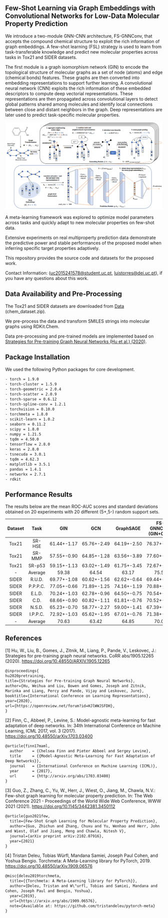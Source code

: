 ## Few-Shot Learning via Graph Embeddings with Convolutional Networks for Low-Data Molecular Property Prediction

We introduce a two-module GNN-CNN architecture, FS-GNNConv, that accepts the compound chemical structure to exploit the rich information of graph embeddings. A few-shot learning (FSL) strategy is used to learn from task-transferable knowledge and predict new molecular properties across tasks in Tox21 and SIDER datasets.

The first module is a graph isomorphism network (GIN) to encode the topological structure of molecular graphs as a set of node (atoms) and edge (chemical bonds) features. These graphs are then converted into embedding representations to support further learning. A convolutional neural network (CNN) exploits the rich information of these embedded descriptors to compute deep vectorial representations. These representations are then propagated across convolutional layers to detect global patterns shared among molecules and identify local connections between close and distant neighbors in the graph. Deep representations are later used to predict task-specific molecular properties.

![ScreenShot](results/figures/fsgnnconv.png?raw=true)

A meta-learning framework was explored to optimize model parameters across tasks and quickly adapt to new molecular properties on few-shot data. 

Extensive experiments on real multiproperty prediction data demonstrate the predictive power and stable performances of the proposed model when inferring specific target properties adaptively.

This repository provides the source code and datasets for the proposed work.

Contact Information: (uc2015241578@student.uc.pt, luistorres@dei.uc.pt), if you have any questions about this work.

## Data Availability and Pre-Processing

The Tox21 and SIDER datasets are downloaded from [Data](http://snap.stanford.edu/gnn-pretrain/data/) (chem_dataset.zip). 

We pre-process the data and transform SMILES strings into molecular graphs using RDKit.Chem. 

Data pre-processing and pre-trained models are implemented based on [Strategies for Pre-training Graph Neural Networks (Hu et al.) (2020)](https://arxiv.org/abs/1905.12265).

## Package Installation

We used the following Python packages for core development.

```
- torch = 1.9.0
- torch-cluster = 1.5.9
- torch-geometric = 2.0.4
- torch-scatter = 2.0.9
- torch-sparse = 0.6.12
- torch-spline-conv = 1.2.1
- torchvision = 0.10.0
- torchmeta = 1.8.0
- scikit-learn = 1.0.2
- seaborn = 0.11.2
- scipy = 1.8.0
- numpy = 1.21.5
- tqdm = 4.50.0
- tensorflow = 2.8.0
- keras = 2.8.0
- tsnecuda = 3.0.1
- tqdm = 4.62.3
- matplotlib = 3.5.1
- pandas = 1.4.1
- networkx = 2.7.1
- rdkit
```

## Performance Results

The results below are the mean ROC-AUC scores and standard deviations obtained on 20 experiments with 20 different (5+,5-) random support sets.

| Dataset 	|   Task   	|     GIN     	|     GCN     	|  GraphSAGE  	| FS-GNNConv (GIN+CNN) 	| delta(ROC-AUC) 	|
|:-------:	|:--------:	|:-----------:	|:-----------:	|:-----------:	|:--------------------:	|:----------:	|
|   Tox21  	|  SR-HSE  	| 61.44+-1.17 	| 65.76+-2.49 	| 64.19+-2.50 	|      76.37+-0.48     	|   +10.61   	|
|   Tox21  	|  SR-MMP  	| 57.55+-0.90 	| 64.85+-1.28 	| 63.56+-3.89 	|      77.60+-0.33     	|   +12.75   	|
|   Tox21  	|  SR-p53  	| 59.15+-1.13 	| 63.02+-1.49 	| 61.75+-3.45 	|      72.67+-0.59     	|    +9.65   	|
|     -   	|  Average 	|    59.38    	|    64.54    	|    63.17    	|         75.55        	|   +11.01   	|
|   SIDER  	|  R.U.D.  	| 69.77+-1.08 	| 60.62+-1.56 	| 62.62+-0.64 	|      69.44+-0.49     	|    -0.33   	|
|   SIDER  	| P.P.P.C. 	| 77.05+-0.66 	| 71.89+-1.25 	| 74.16+-1.19 	|      70.88+-0.56     	|    -6.17   	|
|   SIDER  	|  E.L.D.  	| 70.24+-1.03 	| 62.78+-0.96 	| 64.50+-0.75 	|      70.54+-0.63     	|    +0.30   	|
|   SIDER  	|   C.D.   	| 68.66+-0.90 	| 60.82+-1.11 	| 61.81+-0.76 	|      70.52+-0.57     	|    +1.86   	|
|   SIDER  	|  N.S.D.  	| 65.23+-0.70 	| 58.77+-2.27 	| 59.00+-1.41 	|      67.39+-0.81     	|    +2.16   	|
|   SIDER  	| I.P.P.C. 	| 72.92+-1.03 	| 65.62+-1.95 	| 67.01+-0.76 	|      71.38+-0.68     	|    -1.54   	|
|     -   	|  Average 	|    70.63    	|    63.42    	|    64.85    	|         70.03        	|    -0.60   	|

## References

[1] Hu, W., Liu, B., Gomes, J., Zitnik, M., Liang, P., Pande, V., Leskovec, J.: Strategies for pre-training graph neural networks. CoRR abs/1905.12265 (2020). https://doi.org/10.48550/ARXIV.1905.12265
```
@inproceedings{
hu2020pretraining,
title={Strategies for Pre-training Graph Neural Networks},
author={Hu, Weihua and Liu, Bowen and Gomes, Joseph and Zitnik, Marinka and Liang, Percy and Pande, Vijay and Leskovec, Jure},
booktitle={International Conference on Learning Representations},
year={2020},
url={https://openreview.net/forum?id=HJlWWJSFDH},
}
```

[2] Finn, C., Abbeel, P., Levine, S.: Model-agnostic meta-learning for fast adaptation of deep networks. In: 34th International Conference on Machine Learning, ICML 2017, vol. 3 (2017). https://doi.org/10.48550/arXiv.1703.03400
```
@article{finn17maml,
  author    = {Chelsea Finn and Pieter Abbeel and Sergey Levine},
  title     = {{Model-Agnostic Meta-Learning for Fast Adaptation of Deep Networks}},
  journal   = {International Conference on Machine Learning (ICML)},
  year      = {2017},
  url       = {http://arxiv.org/abs/1703.03400}
}
```

[3] Guo, Z., Zhang, C., Yu, W., Herr, J., Wiest, O., Jiang, M., Chawla, N.V.: Few-shot graph learning for molecular property prediction. In: The Web Conference 2021 - Proceedings of the World Wide Web Conference, WWW 2021 (2021). https://doi.org/10.1145/3442381.3450112
```
@article{guo2021few,
  title={Few-Shot Graph Learning for Molecular Property Prediction},
  author={Guo, Zhichun and Zhang, Chuxu and Yu, Wenhao and Herr, John and Wiest, Olaf and Jiang, Meng and Chawla, Nitesh V},
  journal={arXiv preprint arXiv:2102.07916},
  year={2021}
}
```
[4] Tristan Deleu, Tobias Würfl, Mandana Samiei, Joseph Paul Cohen, and Yoshua Bengio. Torchmeta: A Meta-Learning library for PyTorch, 2019. 
https://doi.org/10.48550/arXiv.1909.06576
```
@misc{deleu2019torchmeta,
  title={{Torchmeta: A Meta-Learning library for PyTorch}},
  author={Deleu, Tristan and W\"urfl, Tobias and Samiei, Mandana and Cohen, Joseph Paul and Bengio, Yoshua},
  year={2019},
  url={https://arxiv.org/abs/1909.06576},
  note={Available at: https://github.com/tristandeleu/pytorch-meta}
}
```
